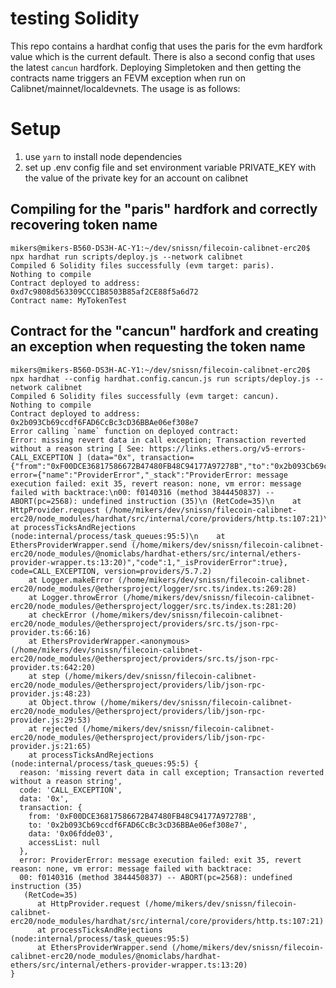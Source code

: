 # testing Solidity

This repo contains a hardhat config that uses the paris for the evm hardfork value which is the current default. There is also a second config that uses the latest `cancun` hardfork. Deploying Simpletoken and then getting the contracts name triggers an FEVM exception when run on Calibnet/mainnet/localdevnets. The usage is as follows:

# Setup

1. use `yarn` to install node dependencies
2. set up .env config file and set environment variable PRIVATE_KEY with the value of the private key for an account on calibnet

## Compiling for the "paris" hardfork and correctly recovering token name

```
mikers@mikers-B560-DS3H-AC-Y1:~/dev/snissn/filecoin-calibnet-erc20$ npx hardhat run scripts/deploy.js --network calibnet
Compiled 6 Solidity files successfully (evm target: paris).
Nothing to compile
Contract deployed to address: 0xd7c9808d563309CCC1B8503B85af2CE88f5a6d72
Contract name: MyTokenTest
```

## Contract for the "cancun" hardfork and creating an exception when requesting the token name

```
mikers@mikers-B560-DS3H-AC-Y1:~/dev/snissn/filecoin-calibnet-erc20$ npx hardhat --config hardhat.config.cancun.js run scripts/deploy.js --network calibnet
Compiled 6 Solidity files successfully (evm target: cancun).
Nothing to compile
Contract deployed to address: 0x2b093Cb69ccdf6FAD6CcBc3cD36BBAe06ef308e7
Error calling `name` function on deployed contract:
Error: missing revert data in call exception; Transaction reverted without a reason string [ See: https://links.ethers.org/v5-errors-CALL_EXCEPTION ] (data="0x", transaction={"from":"0xF00DCE36817586672B47480FB48C94177A97278B","to":"0x2b093Cb69ccdf6FAD6CcBc3cD36BBAe06ef308e7","data":"0x06fdde03","accessList":null}, error={"name":"ProviderError","_stack":"ProviderError: message execution failed: exit 35, revert reason: none, vm error: message failed with backtrace:\n00: f0140316 (method 3844450837) -- ABORT(pc=2568): undefined instruction (35)\n (RetCode=35)\n    at HttpProvider.request (/home/mikers/dev/snissn/filecoin-calibnet-erc20/node_modules/hardhat/src/internal/core/providers/http.ts:107:21)\n    at processTicksAndRejections (node:internal/process/task_queues:95:5)\n    at EthersProviderWrapper.send (/home/mikers/dev/snissn/filecoin-calibnet-erc20/node_modules/@nomiclabs/hardhat-ethers/src/internal/ethers-provider-wrapper.ts:13:20)","code":1,"_isProviderError":true}, code=CALL_EXCEPTION, version=providers/5.7.2)
    at Logger.makeError (/home/mikers/dev/snissn/filecoin-calibnet-erc20/node_modules/@ethersproject/logger/src.ts/index.ts:269:28)
    at Logger.throwError (/home/mikers/dev/snissn/filecoin-calibnet-erc20/node_modules/@ethersproject/logger/src.ts/index.ts:281:20)
    at checkError (/home/mikers/dev/snissn/filecoin-calibnet-erc20/node_modules/@ethersproject/providers/src.ts/json-rpc-provider.ts:66:16)
    at EthersProviderWrapper.<anonymous> (/home/mikers/dev/snissn/filecoin-calibnet-erc20/node_modules/@ethersproject/providers/src.ts/json-rpc-provider.ts:642:20)
    at step (/home/mikers/dev/snissn/filecoin-calibnet-erc20/node_modules/@ethersproject/providers/lib/json-rpc-provider.js:48:23)
    at Object.throw (/home/mikers/dev/snissn/filecoin-calibnet-erc20/node_modules/@ethersproject/providers/lib/json-rpc-provider.js:29:53)
    at rejected (/home/mikers/dev/snissn/filecoin-calibnet-erc20/node_modules/@ethersproject/providers/lib/json-rpc-provider.js:21:65)
    at processTicksAndRejections (node:internal/process/task_queues:95:5) {
  reason: 'missing revert data in call exception; Transaction reverted without a reason string',
  code: 'CALL_EXCEPTION',
  data: '0x',
  transaction: {
    from: '0xF00DCE36817586672B47480FB48C94177A97278B',
    to: '0x2b093Cb69ccdf6FAD6CcBc3cD36BBAe06ef308e7',
    data: '0x06fdde03',
    accessList: null
  },
  error: ProviderError: message execution failed: exit 35, revert reason: none, vm error: message failed with backtrace:
  00: f0140316 (method 3844450837) -- ABORT(pc=2568): undefined instruction (35)
   (RetCode=35)
      at HttpProvider.request (/home/mikers/dev/snissn/filecoin-calibnet-erc20/node_modules/hardhat/src/internal/core/providers/http.ts:107:21)
      at processTicksAndRejections (node:internal/process/task_queues:95:5)
      at EthersProviderWrapper.send (/home/mikers/dev/snissn/filecoin-calibnet-erc20/node_modules/@nomiclabs/hardhat-ethers/src/internal/ethers-provider-wrapper.ts:13:20)
}

```
